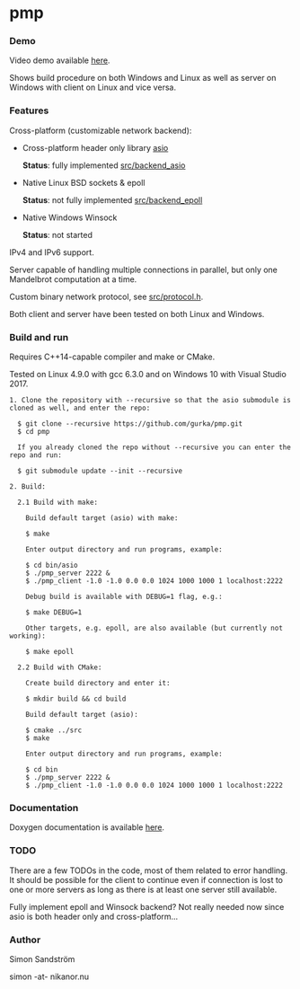 # pmp
### Demo

Video demo available [here](https://youtu.be/hyFlIVzvFOA).

Shows build procedure on both Windows and Linux as well as server on Windows with client on Linux and vice versa.

### Features

Cross-platform (customizable network backend):
* Cross-platform header only library [asio](https://think-async.com/)
  
  **Status**: fully implemented [src/backend_asio](src/backend_asio)

* Native Linux BSD sockets & epoll
  
  **Status**: not fully implemented [src/backend_epoll](src/backend_epoll)

* Native Windows Winsock
  
  **Status**: not started

IPv4 and IPv6 support.

Server capable of handling multiple connections in parallel, but only one Mandelbrot computation at a time.

Custom binary network protocol, see [src/protocol.h](src/protocol.h).

Both client and server have been tested on both Linux and Windows.

### Build and run

Requires C++14-capable compiler and make or CMake.

Tested on Linux 4.9.0 with gcc 6.3.0 and on Windows 10 with Visual Studio 2017.

```
1. Clone the repository with --recursive so that the asio submodule is cloned as well, and enter the repo:

  $ git clone --recursive https://github.com/gurka/pmp.git
  $ cd pmp

  If you already cloned the repo without --recursive you can enter the repo and run:

  $ git submodule update --init --recursive

2. Build:

  2.1 Build with make:

    Build default target (asio) with make:

    $ make

    Enter output directory and run programs, example:

    $ cd bin/asio
    $ ./pmp_server 2222 &
    $ ./pmp_client -1.0 -1.0 0.0 0.0 1024 1000 1000 1 localhost:2222

    Debug build is available with DEBUG=1 flag, e.g.:

    $ make DEBUG=1

    Other targets, e.g. epoll, are also available (but currently not working):

    $ make epoll

  2.2 Build with CMake:

    Create build directory and enter it:

    $ mkdir build && cd build

    Build default target (asio):

    $ cmake ../src
    $ make

    Enter output directory and run programs, example:

    $ cd bin
    $ ./pmp_server 2222 &
    $ ./pmp_client -1.0 -1.0 0.0 0.0 1024 1000 1000 1 localhost:2222
```

### Documentation

Doxygen documentation is available [here](https://gurka.github.io/pmp/doxygen/html/index.html).

### TODO

There are a few TODOs in the code, most of them related to error handling. It should be possible for the client to continue even if connection is lost to one or more servers as long as there is at least one server still available.

Fully implement epoll and Winsock backend? Not really needed now since asio is both header only and cross-platform...

### Author
Simon Sandström

simon -at- nikanor.nu
